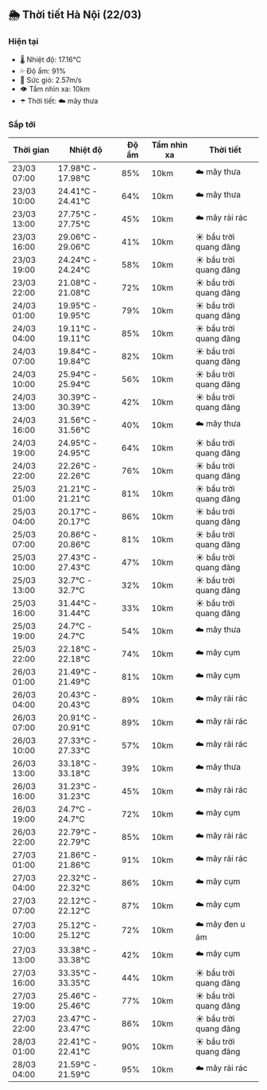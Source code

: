 ## 🌦️ Thời tiết Hà Nội (22/03)

### Hiện tại

- 🌡️ Nhiệt độ: 17.16℃
- 💦 Độ ẩm: 91%
- 💨 Sức gió: 2.57m/s
- 👁️ Tầm nhìn xa: 10km
- ☂️ Thời tiết: ☁️ mây thưa

### Sắp tới

| Thời gian | Nhiệt độ | Độ ẩm | Tầm nhìn xa | Thời tiết |
| --- | --- | --- | --- | --- |
| 23/03 07:00 | 17.98℃ - 17.98℃ | 85% | 10km | ☁️ mây thưa |
| 23/03 10:00 | 24.41℃ - 24.41℃ | 64% | 10km | ☁️ mây thưa |
| 23/03 13:00 | 27.75℃ - 27.75℃ | 45% | 10km | ☁️ mây rải rác |
| 23/03 16:00 | 29.06℃ - 29.06℃ | 41% | 10km | ☀️ bầu trời quang đãng |
| 23/03 19:00 | 24.24℃ - 24.24℃ | 58% | 10km | ☀️ bầu trời quang đãng |
| 23/03 22:00 | 21.08℃ - 21.08℃ | 72% | 10km | ☀️ bầu trời quang đãng |
| 24/03 01:00 | 19.95℃ - 19.95℃ | 79% | 10km | ☀️ bầu trời quang đãng |
| 24/03 04:00 | 19.11℃ - 19.11℃ | 85% | 10km | ☀️ bầu trời quang đãng |
| 24/03 07:00 | 19.84℃ - 19.84℃ | 82% | 10km | ☀️ bầu trời quang đãng |
| 24/03 10:00 | 25.94℃ - 25.94℃ | 56% | 10km | ☀️ bầu trời quang đãng |
| 24/03 13:00 | 30.39℃ - 30.39℃ | 42% | 10km | ☀️ bầu trời quang đãng |
| 24/03 16:00 | 31.56℃ - 31.56℃ | 40% | 10km | ☁️ mây thưa |
| 24/03 19:00 | 24.95℃ - 24.95℃ | 64% | 10km | ☀️ bầu trời quang đãng |
| 24/03 22:00 | 22.26℃ - 22.26℃ | 76% | 10km | ☀️ bầu trời quang đãng |
| 25/03 01:00 | 21.21℃ - 21.21℃ | 81% | 10km | ☀️ bầu trời quang đãng |
| 25/03 04:00 | 20.17℃ - 20.17℃ | 86% | 10km | ☀️ bầu trời quang đãng |
| 25/03 07:00 | 20.86℃ - 20.86℃ | 81% | 10km | ☀️ bầu trời quang đãng |
| 25/03 10:00 | 27.43℃ - 27.43℃ | 47% | 10km | ☀️ bầu trời quang đãng |
| 25/03 13:00 | 32.7℃ - 32.7℃ | 32% | 10km | ☀️ bầu trời quang đãng |
| 25/03 16:00 | 31.44℃ - 31.44℃ | 33% | 10km | ☀️ bầu trời quang đãng |
| 25/03 19:00 | 24.7℃ - 24.7℃ | 54% | 10km | ☁️ mây thưa |
| 25/03 22:00 | 22.18℃ - 22.18℃ | 74% | 10km | ☁️ mây cụm |
| 26/03 01:00 | 21.49℃ - 21.49℃ | 81% | 10km | ☁️ mây cụm |
| 26/03 04:00 | 20.43℃ - 20.43℃ | 89% | 10km | ☁️ mây rải rác |
| 26/03 07:00 | 20.91℃ - 20.91℃ | 89% | 10km | ☁️ mây rải rác |
| 26/03 10:00 | 27.33℃ - 27.33℃ | 57% | 10km | ☁️ mây rải rác |
| 26/03 13:00 | 33.18℃ - 33.18℃ | 39% | 10km | ☁️ mây thưa |
| 26/03 16:00 | 31.23℃ - 31.23℃ | 45% | 10km | ☁️ mây rải rác |
| 26/03 19:00 | 24.7℃ - 24.7℃ | 72% | 10km | ☁️ mây cụm |
| 26/03 22:00 | 22.79℃ - 22.79℃ | 85% | 10km | ☁️ mây rải rác |
| 27/03 01:00 | 21.86℃ - 21.86℃ | 91% | 10km | ☁️ mây rải rác |
| 27/03 04:00 | 22.32℃ - 22.32℃ | 86% | 10km | ☁️ mây cụm |
| 27/03 07:00 | 22.12℃ - 22.12℃ | 87% | 10km | ☁️ mây cụm |
| 27/03 10:00 | 25.12℃ - 25.12℃ | 72% | 10km | ☁️ mây đen u ám |
| 27/03 13:00 | 33.38℃ - 33.38℃ | 42% | 10km | ☁️ mây cụm |
| 27/03 16:00 | 33.35℃ - 33.35℃ | 44% | 10km | ☀️ bầu trời quang đãng |
| 27/03 19:00 | 25.46℃ - 25.46℃ | 77% | 10km | ☀️ bầu trời quang đãng |
| 27/03 22:00 | 23.47℃ - 23.47℃ | 86% | 10km | ☀️ bầu trời quang đãng |
| 28/03 01:00 | 22.41℃ - 22.41℃ | 90% | 10km | ☀️ bầu trời quang đãng |
| 28/03 04:00 | 21.59℃ - 21.59℃ | 95% | 10km | ☁️ mây rải rác |
